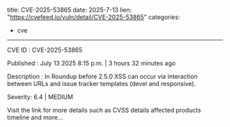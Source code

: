  
title: CVE-2025-53865
date: 2025-7-13
lien: "https://cvefeed.io/vuln/detail/CVE-2025-53865"
categories:
  - cve
---

CVE ID : CVE-2025-53865

Published :  July 13
2025
8:15 p.m. | 3 hours
32 minutes ago

Description : In Roundup before 2.5.0
XSS can occur via interaction between URLs and issue tracker templates (devel and responsive).

Severity: 6.4 | MEDIUM

Visit the link for more details
such as CVSS details
affected products
timeline
and more...
